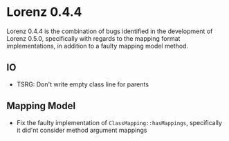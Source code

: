 Lorenz 0.4.4
============

Lorenz 0.4.4 is the combination of bugs identified in the development of Lorenz 0.5.0, specifically
with regards to the mapping format implementations, in addition to a faulty mapping model method.

## IO

- TSRG: Don't write empty class line for parents

## Mapping Model

- Fix the faulty implementation of `ClassMapping::hasMappings`, specifically it did'nt consider method
  argument mappings
